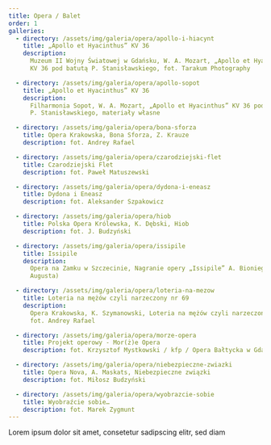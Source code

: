 ```yaml
---
title: Opera / Balet
order: 1
galleries:
  - directory: /assets/img/galeria/opera/apollo-i-hiacynt
    title: „Apollo et Hyacinthus” KV 36
    description:
      Muzeum II Wojny Światowej w Gdańsku, W. A. Mozart, „Apollo et Hyacinthus”
      KV 36 pod batutą P. Stanisławskiego, fot. Tarakum Photography

  - directory: /assets/img/galeria/opera/apollo-sopot
    title: „Apollo et Hyacinthus” KV 36
    description:
      Filharmonia Sopot, W. A. Mozart, „Apollo et Hyacinthus” KV 36 pod batutą
      P. Stanisławskiego, materiały własne

  - directory: /assets/img/galeria/opera/bona-sforza
    title: Opera Krakowska, Bona Sforza, Z. Krauze
    description: fot. Andrey Rafael

  - directory: /assets/img/galeria/opera/czarodziejski-flet
    title: Czarodziejski Flet
    description: fot. Paweł Matuszewski

  - directory: /assets/img/galeria/opera/dydona-i-eneasz
    title: Dydona i Eneasz
    description: fot. Aleksander Szpakowicz

  - directory: /assets/img/galeria/opera/hiob
    title: Polska Opera Królewska, K. Dębski, Hiob
    description: fot. J. Budzyński

  - directory: /assets/img/galeria/opera/issipile
    title: Issipile
    description:
      Opera na Zamku w Szczecinie, Nagranie opery „Issipile” A. Bioniego (Ars
      Augusta)

  - directory: /assets/img/galeria/opera/loteria-na-mezow
    title: Loteria na mężów czyli narzeczony nr 69
    description:
      Opera Krakowska, K. Szymanowski, Loteria na mężów czyli narzeczony nr 69,
      fot. Andrey Rafael

  - directory: /assets/img/galeria/opera/morze-opera
    title: Projekt operowy - Mor(ż)e Opera
    description: fot. Krzysztof Mystkowski / kfp / Opera Bałtycka w Gdańsku

  - directory: /assets/img/galeria/opera/niebezpieczne-zwiazki
    title: Opera Nova, A. Maskats, Niebezpieczne związki
    description: fot. Miłosz Budzyński

  - directory: /assets/img/galeria/opera/wyobrazcie-sobie
    title: Wyobraźcie sobie…
    description: fot. Marek Zygmunt
---
```


Lorem ipsum dolor sit amet, consetetur sadipscing elitr, sed diam
